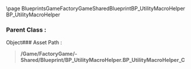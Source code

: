 \page BlueprintsGameFactoryGameSharedBlueprintBP_UtilityMacroHelper BP_UtilityMacroHelper
### Parent Class :
Object### Asset Path :
<b><blockquote>/Game/FactoryGame/-Shared/Blueprint/BP_UtilityMacroHelper.BP_UtilityMacroHelper_C</blockquote></b>
